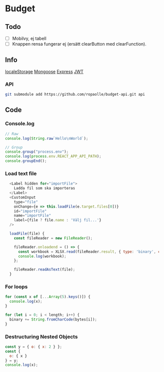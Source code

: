 # Budget

## Todo

- [ ] Mobilvy, ej tabell
- [ ] Knappen rensa fungerar ej (ersätt clearButton med clearFunction).

## Info

[localeStorage](https://www.robinwieruch.de/local-storage-react/)
[Mongoose](https://mongoosejs.com/docs/schematypes.html)
[Express](https://www.terlici.com/2014/09/29/express-router.html)
[JWT](https://medium.com/dev-bits/a-guide-for-adding-jwt-token-based-authentication-to-your-single-page-nodejs-applications-c403f7cf04f4)

### API

```bash
git submodule add https://github.com/ropaolle/budget-api.git api
```

## Code

### Console.log

```js
// Raw
console.log(String.raw`Hello\nWorld`);

// Group
console.group("process.env");
console.log(process.env.REACT_APP_API_PATH);
console.groupEnd();
```

### Load text file

```js
  <Label hidden for="importFile">
    Ladda fil som ska importeras
  </Label>
  <CustomInput
    type="file"
    onChange={e => this.loadFile(e.target.files[0])}
    id="importFile"
    name="importFile"
    label={file ? file.name : 'Välj fil...'}
  />

  loadFile(file) {
    const fileReader = new FileReader();

    fileReader.onloadend = () => {
      const workbook = XLSX.read(fileReader.result, { type: 'binary', cellDates: true, cellStyles: true });
      console.log(workbook);
    };

    fileReader.readAsText(file);
  }
```

### For loops

```js
for (const x of [...Array(5).keys()]) {
  console.log(x);
}

for (let i = 0; i < length; i++) {
  binary += String.fromCharCode(bytes[i]);
}
```

### Destructuring Nested Objects

```js
const y = { o: { x: 2 } };
const {
  o: { x }
} = y;
console.log(x);
```
